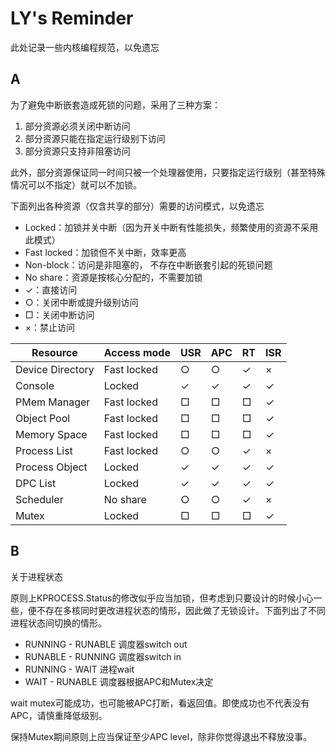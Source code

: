 # LY's Reminder

此处记录一些内核编程规范，以免遗忘

## A

为了避免中断嵌套造成死锁的问题，采用了三种方案：

1. 部分资源必须关闭中断访问
2. 部分资源只能在指定运行级别下访问
3. 部分资源只支持非阻塞访问

此外，部分资源保证同一时间只被一个处理器使用，只要指定运行级别（甚至特殊情况可以不指定）就可以不加锁。

下面列出各种资源（仅含共享的部分）需要的访问模式，以免遗忘

* Locked：加锁并关中断（因为开关中断有性能损失，频繁使用的资源不采用此模式）
* Fast locked：加锁但不关中断，效率更高
* Non-block：访问是非阻塞的， 不存在中断嵌套引起的死锁问题
* No share：资源是按核心分配的，不需要加锁
* ✓：直接访问
* ○：关闭中断或提升级别访问
* □：关闭中断访问
* ×：禁止访问

| Resource         | Access mode | USR  | APC  | RT   | ISR  |
| ---------------- | ----------- | ---- | ---- | ---- | ---- |
| Device Directory | Fast locked | ○    | ○    | ✓    | ×    |
| Console          | Locked      | ✓    | ✓    | ✓    | ✓    |
| PMem Manager     | Fast locked | □    | □    | □    | ✓    |
| Object Pool      | Fast locked | □    | □    | □    | ✓    |
| Memory Space     | Fast locked | □    | □    | □    | ✓    |
| Process List     | Fast locked | ○    | ○    | ✓ | ×    |
| Process Object   | Locked      | ✓    | ✓   | ✓    | ✓    |
| DPC List         | Locked      | ✓    | ✓   | ✓    | ✓    |
| Scheduler        | No share    | ○    | ○    | ✓    | ×    |
| Mutex            | Locked      | □    | □    | □    | ✓    | 

## B

关于进程状态

原则上KPROCESS.Status的修改似乎应当加锁，但考虑到只要设计的时候小心一些，便不存在多核同时更改进程状态的情形，因此做了无锁设计。下面列出了不同进程状态间切换的情形。

* RUNNING - RUNABLE 调度器switch out
* RUNABLE - RUNNING 调度器switch in
* RUNNING - WAIT 进程wait
* WAIT - RUNABLE 调度器根据APC和Mutex决定

wait mutex可能成功，也可能被APC打断，看返回值。即使成功也不代表没有APC，请慎重降低级别。

保持Mutex期间原则上应当保证至少APC level，除非你觉得退出不释放没事。
